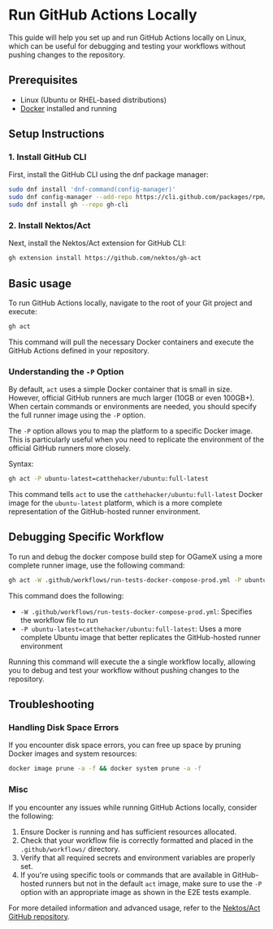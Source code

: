 # Run GitHub Actions Locally

This guide will help you set up and run GitHub Actions locally on Linux, which can be useful for debugging and testing your workflows without pushing changes to the repository.

## Prerequisites

- Linux (Ubuntu or RHEL-based distributions)
- [Docker](https://www.docker.com/) installed and running

## Setup Instructions

### 1. Install GitHub CLI

First, install the GitHub CLI using the dnf package manager:

```bash
sudo dnf install 'dnf-command(config-manager)'
sudo dnf config-manager --add-repo https://cli.github.com/packages/rpm/gh-cli.repo
sudo dnf install gh --repo gh-cli
```

### 2. Install Nektos/Act

Next, install the Nektos/Act extension for GitHub CLI:

```bash
gh extension install https://github.com/nektos/gh-act
```

## Basic usage

To run GitHub Actions locally, navigate to the root of your Git project and execute:

```bash
gh act
```

This command will pull the necessary Docker containers and execute the GitHub Actions defined in your repository.

### Understanding the `-P` Option

By default, `act` uses a simple Docker container that is small in size. However, official GitHub runners are much larger (10GB or even 100GB+). When certain commands or environments are needed, you should specify the full runner image using the `-P` option.

The `-P` option allows you to map the platform to a specific Docker image. This is particularly useful when you need to replicate the environment of the official GitHub runners more closely.

Syntax:
```bash
gh act -P ubuntu-latest=catthehacker/ubuntu:full-latest
```

This command tells `act` to use the `catthehacker/ubuntu:full-latest` Docker image for the `ubuntu-latest` platform, which is a more complete representation of the GitHub-hosted runner environment.

## Debugging Specific Workflow

To run and debug the docker compose build step for OGameX using a more complete runner image, use the following command:

```bash
gh act -W .github/workflows/run-tests-docker-compose-prod.yml -P ubuntu-latest=catthehacker/ubuntu:full-latest
```

This command does the following:
- `-W .github/workflows/run-tests-docker-compose-prod.yml`: Specifies the workflow file to run
- `-P ubuntu-latest=catthehacker/ubuntu:full-latest`: Uses a more complete Ubuntu image that better replicates the GitHub-hosted runner environment

Running this command will execute the a single workflow locally, allowing you to debug and test your workflow without pushing changes to the repository.

## Troubleshooting

### Handling Disk Space Errors

If you encounter disk space errors, you can free up space by pruning Docker images and system resources:

```bash
docker image prune -a -f && docker system prune -a -f
```

### Misc

If you encounter any issues while running GitHub Actions locally, consider the following:

1. Ensure Docker is running and has sufficient resources allocated.
2. Check that your workflow file is correctly formatted and placed in the `.github/workflows/` directory.
3. Verify that all required secrets and environment variables are properly set.
4. If you're using specific tools or commands that are available in GitHub-hosted runners but not in the default `act` image, make sure to use the `-P` option with an appropriate image as shown in the E2E tests example.

For more detailed information and advanced usage, refer to the [Nektos/Act GitHub repository](https://github.com/nektos/act).